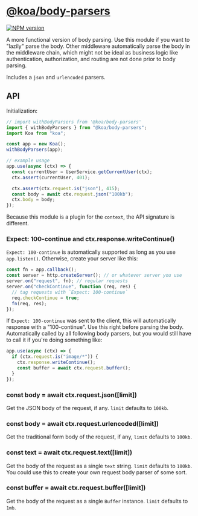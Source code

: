 # [**@koa/body-parsers**](https://github.com/koajs/body-parsers)

[![NPM version][npm-image]][npm-url]

A more functional version of body parsing.
Use this module if you want to "lazily" parse the body.
Other middleware automatically parse the body in the middleware chain, which might not be ideal as business logic like authentication, authorization, and routing are not done prior to body parsing.

Includes a `json` and `urlencoded` parsers.

## API

Initialization:

```js
// import withBodyParsers from '@koa/body-parsers'
import { withBodyParsers } from "@koa/body-parsers";
import Koa from "koa";

const app = new Koa();
withBodyParsers(app);

// example usage
app.use(async (ctx) => {
  const currentUser = UserService.getCurrentUser(ctx);
  ctx.assert(currentUser, 401);

  ctx.assert(ctx.request.is("json"), 415);
  const body = await ctx.request.json("100kb");
  ctx.body = body;
});
```

Because this module is a plugin for the `context`, the API signature is different.

### Expect: 100-continue and ctx.response.writeContinue()

`Expect: 100-continue` is automatically supported as long as you use `app.listen()`.
Otherwise, create your server like this:

```js
const fn = app.callback();
const server = http.createServer(); // or whatever server you use
server.on("request", fn); // regular requests
server.on("checkContinue", function (req, res) {
  // tag requests with `Expect: 100-continue`
  req.checkContinue = true;
  fn(req, res);
});
```

If `Expect: 100-continue` was sent to the client,
this will automatically response with a "100-continue".
Use this right before parsing the body.
Automatically called by all following body parsers,
but you would still have to call it if you're doing something like:

```js
app.use(async (ctx) => {
  if (ctx.request.is("image/*")) {
    ctx.response.writeContinue();
    const buffer = await ctx.request.buffer();
  }
});
```

### const body = await ctx.request.json([limit])

Get the JSON body of the request, if any.
`limit` defaults to `100kb`.

### const body = await ctx.request.urlencoded([limit])

Get the traditional form body of the request, if any,
`limit` defaults to `100kb`.

### const text = await ctx.request.text([limit])

Get the body of the request as a single `text` string.
`limit` defaults to `100kb`.
You could use this to create your own request body parser of some sort.

### const buffer = await ctx.request.buffer([limit])

Get the body of the request as a single `Buffer` instance.
`limit` defaults to `1mb`.

[npm-image]: https://img.shields.io/npm/v/@koa/body-parsers.svg?style=flat-square
[npm-url]: https://npmjs.org/package/@koa/body-parsers
